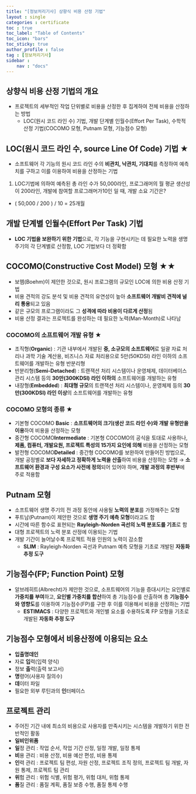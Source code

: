 ```yaml
---
title: "[정보처리기사] 상향식 비용 산정 기법"
layout : single
categories : certificate
toc : true
toc_label: "Table of Contents"
toc_icon: "bars"
toc_sticky: true
author_profile : false
tag : [정보처리기사]
sidebar :
    nav : "docs"
---
```


## 상향식 비용 산정 기법의 개요
- 프로젝트의 세부적인 작업 단위별로 비용을 산정한 후 집계하여 전체 비용을 산정하는 방법
  - LOC(원시 코드 라인 수) 기법, 개발 단계별 인월수(Effort Per Task), 수학적 산정 기법(COCOMO 모형, Putnam 모형, 기능점수 모형)


## LOC(원시 코드 라인 수, source Line Of Code) 기법 ★
- 소프트웨어 각 기능의 원시 코드 라인 수의 **비관치, 낙관치, 기대치**를 측정하여 예측치를 구하고 이를 이용하여 비용을 산정하는 기법

1.  LOC기법에 의하여 예측된 총 라인 수가 50,000라인, 프로그래머의 월 평균 생산성이 200라인, 개발에 참여할 프로그래머가10인 일 때, 개발 소요 기간은?
- ( 50,000 / 200 ) / 10 = 25개월

## 개발 단계별 인월수(Effort Per Task) 기법
- **LOC 기법을 보완하기 위한 기법**으로, 각 기능을 구현시키는 데 필요한 노력을 생명 주기의 각 단계별로 산정함, LOC 기법보다 더 정확함

## COCOMO(Constructive Cost Model) 모형 ★★
- 보헴(Boehm)이 제안한 것으로, 원시 프로그램의 규모인 LOC에 의한 비용 산정 기법
- 비용 견적의 강도 분석 및 비용 견적의 유연성이 높아 **소프트웨어 개발비 견적에 널리 통용**되고 있음
- 같은 규모의 프로그램이라도 그 **성격에 따라 비용이 다르게 산정**됨
- 비용 산정 결과는 프로젝트를 완성하는 데 필요한 노력(Man-Month)로 나타남

### COCOMO의 소프트웨어 개발 유형 ★
- 조직형(**Organic**) : 기관 내부에서 개발된 **중, 소규모의 소프트웨어**로 일괄 자료 처리나 과학 기술 계산용, 비즈니스 자료 처리용으로 5만(50KDSI) 라인 이하의 소프트웨어를 개발하는 유형
반분리형
- 반분리형(**Semi-Detached**) : 트랜잭션 처리 시스템이나 운영체제, 데이터베이스 관리 시스템 등의 **30만(300KDSI) 라인 이하의** 소프트웨어를 개발하는 유형
- 내장형(**Embedded**) : **최대형 규모**의 트랜잭션 처리 시스템이나, 운영체제 등의 **30만(300KDSI) 라인 이상**의 소프트웨어를 개발하는 유형

### COCOMO 모형의 종류 ★
- 기본형 COCOMO **Basic** : **소프트웨어의 크기(생산 코드 라인 수)와 개발 유형만을 이용**하여 비용을 산정하는 모형
- 중간형 COCOMO**Intermediate** : 기본형 COCOMO의 공식을 토대로 사용하나, **제품, 컴퓨터, 개발요원, 프로젝트 특성의 15가지 요인에 의해** 비용을 산정하는 모형
- 발전형 COCOMO**Detailed** : 중간형 COCOMO를 보완하여 만들어진 방법으로, 개발 공정별로 **보다 자세하고 정확하게 노력을 산출**하여 비용을 산정하는 모형 → **소프트웨어 환경과 구성 요소가 사전에 정의**되어 있어야 하며, **개발 과정의 후반부**에 주로 적용함


## Putnam 모형
- 소프트웨어 생명 주기의 전 과정 동안에 사용될 **노력의 분포**를 가정해주는 모형
- 푸트남(Putnam)이 제안한 것으로 **생명 주기 예측 모형**이라고도 함
- 시간에 따른 함수로 표현되는 **Rayleigh-Norden 곡선의 노력 분포도를 기초**로 함
- 대형 프로젝트의 노력 분포 산정에 이용되는 기법
- 개발 기간이 늘어날수록 프로젝트 적용 인원의 노력이 감소함
  - **SLIM** : Rayleigh-Norden 곡선과 Putnam 예측 모형을 기초로 개발된 **자동화 추정 도구**


## 기능점수(FP; Function Point) 모형
- 알브레히트(Albrecht)가 제안한 것으로, 소프트웨어의 기능을 증대시키는 요인별로 **가중치를 부여**하고, **요인별 가중치를 합산**하여 총 기능점수를 산출하며 총 **기능점수와 영향도**를 이용하여 기능점수(FP)를 구한 후 이를 이용해서 비용을 산정하는 기법
  - **ESTIMACS** : 다양한 프로젝트와 개인별 요소를 수용하도록 FP 모형을 기초로 개발된 **자동화 추정 도구**


## 기능점수 모형에서 비용산정에 이용되는 요소
- **입출명데인**
- 자료 **입**력(입력 양식)
- 정보 **출**력(출력 보고서)
- **명**령어(사용자 질의수)
- **데**이터 파일
- 필요한 외부 루틴과의 **인**터페이스


## 프로젝트 관리
- 주어진 기간 내에 최소의 비용으로 사용자를 만족시키는 시스템을 개발하기 위한 전반적인 활동
- **일비인위품**
- **일**정 관리 : 작업 순서, 작업 기간 산정, 일정 개발, 일정 통제
- **비**용 관리 : 비용 산정, 비용 예산 편성, 비용 통제
- **인**력 관리 : 프로젝트 팀 편성, 자원 산정, 프로젝트 조직 정의, 프로젝트 팀 개발, 자원 통제, 프로젝트 팀 관리
- **위**험 관리 : 위험 식별, 위험 평가, 위험 대처, 위험 통제
- **품**질 관리 : 품질 계획, 품질 보증 수행, 품질 통제 수행